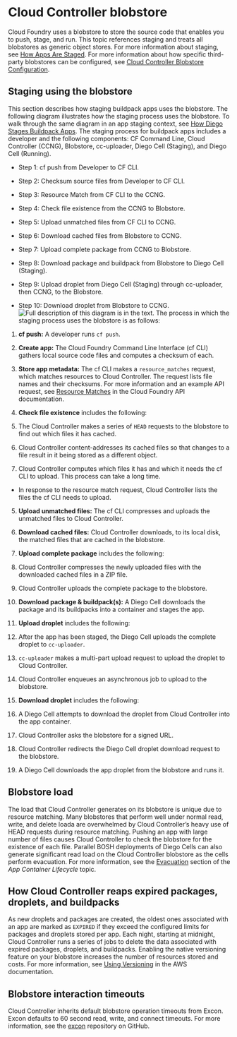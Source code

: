 # Cloud Controller blobstore
Cloud Foundry uses a blobstore to store the source code that enables you to
push, stage, and run.
This topic references staging and treats all blobstores as generic object stores.
For more information about staging, see [How Apps Are Staged](https://docs.cloudfoundry.org/concepts/how-applications-are-staged.html).
For more information about how specific third-party blobstores can be configured, see [Cloud Controller Blobstore Configuration](https://docs.cloudfoundry.org/deploying/common/cc-blobstore-config.html).

## Staging using the blobstore
This section describes how staging buildpack apps uses the blobstore.
The following diagram illustrates how the staging process uses the blobstore.
To walk through the same diagram in an app staging context, see [How Diego Stages Buildpack Apps](https://docs.cloudfoundry.org/concepts/how-applications-are-staged.html).
The staging process for buildpack apps includes a developer and the following components: CF Command Line, Cloud Controller (CCNG), Blobstore, cc-uploader, Diego Cell (Staging), and Diego Cell (Running).

* Step 1: cf push from Developer to CF CLI.

* Step 2: Checksum source files from Developer to CF CLI.

* Step 3: Resource Match from CF CLI to the CCNG.

* Step 4: Check file existence from the CCNG to Blobstore.

* Step 5: Upload unmatched files from CF CLI to CCNG.

* Step 6: Download cached files from Blobstore to CCNG.

* Step 7: Upload complete package from CCNG to Blobstore.

* Step 8: Download package and buildpack from Blobstore to Diego Cell (Staging).

* Step 9: Upload droplet from Diego Cell (Staging) through cc-uploader, then CCNG, to the Blobstore.

* Step 10: Download droplet from Blobstore to CCNG.
![Full description of this diagram is in the text.](https://docs.cloudfoundry.org/concepts/images/cc-blobstore-staging.png)
The process in which the staging process uses the blobstore is as follows:

1. **cf push:** A developer runs `cf push`.

2. **Create app:** The Cloud Foundry Command Line Interface (cf CLI) gathers local source code files and computes a checksum of each.

3. **Store app metadata:** The cf CLI makes a `resource_matches` request, which matches resources to Cloud Controller. The request lists file names and their checksums. For more information and an example API request, see [Resource Matches](http://v3-apidocs.cloudfoundry.org/version/3.74.0/index.html#resource-matches) in the Cloud Foundry API documentation.

4. **Check file existence** includes the following:

1. The Cloud Controller makes a series of `HEAD` requests to the blobstore to find out which files it has cached.

2. Cloud Controller content-addresses its cached files so that changes to a file result in it being stored as a different object.

3. Cloud Controller computes which files it has and which it needs the cf CLI to upload. This process can take a long time.

- In response to the resource match request, Cloud Controller lists the files the cf CLI needs to upload.

5. **Upload unmatched files:** The cf CLI compresses and uploads the unmatched files to Cloud Controller.

6. **Download cached files:** Cloud Controller downloads, to its local disk, the matched files that are cached in the blobstore.

7. **Upload complete package** includes the following:

1. Cloud Controller compresses the newly uploaded files with the downloaded cached files in a ZIP file.

2. Cloud Controller uploads the complete package to the blobstore.

8. **Download package & buildpack(s):** A Diego Cell downloads the package and its buildpacks into a container and stages the app.

9. **Upload droplet** includes the following:

1. After the app has been staged, the Diego Cell uploads the complete droplet to `cc-uploader`.

2. `cc-uploader` makes a multi-part upload request to upload the droplet to Cloud Controller.

3. Cloud Controller enqueues an asynchronous job to upload to the blobstore.

10. **Download droplet** includes the following:

1. A Diego Cell attempts to download the droplet from Cloud Controller into the app container.

2. Cloud Controller asks the blobstore for a signed URL.

3. Cloud Controller redirects the Diego Cell droplet download request to the blobstore.

4. A Diego Cell downloads the app droplet from the blobstore and runs it.

## Blobstore load
The load that Cloud Controller generates on its blobstore is unique due to resource matching.
Many blobstores that perform well under normal read, write, and delete loada are overwhelmed by
Cloud Controller’s heavy use of HEAD requests during resource matching.
Pushing an app with large number of files causes Cloud Controller to check the blobstore for the existence of each file.
Parallel BOSH deployments of Diego Cells can also generate significant read load on the Cloud Controller blobstore as the cells perform evacuation. For more information, see the [Evacuation](https://docs.cloudfoundry.org/devguide/deploy-apps/app-lifecycle.html#evacuation) section of the *App Container Lifecycle* topic.

## How Cloud Controller reaps expired packages, droplets, and buildpacks
As new droplets and packages are created, the oldest ones associated with an app are marked as `EXPIRED` if they exceed the configured limits for packages and droplets stored per app.
Each night, starting at midnight, Cloud Controller runs a series of jobs to delete the data associated with expired packages, droplets, and buildpacks.
Enabling the native versioning feature on your blobstore increases the number of resources stored and costs. For more information, see [Using Versioning](https://docs.aws.amazon.com/AmazonS3/latest/dev/Versioning.html) in the AWS documentation.

## Blobstore interaction timeouts
Cloud Controller inherits default blobstore operation timeouts from Excon.
Excon defaults to 60 second read, write, and connect timeouts.
For more information, see the [excon](https://github.com/excon/excon) repository on GitHub.